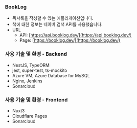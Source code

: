 ### BookLog

- 독서록을 작성할 수 있는 애플리케이션입니다.
- 책에 대한 정보는 네이버 검색 API를 사용했습니다.
- URL
    - API: [https://api.booklog.dev/](https://api.booklog.dev/)
    - Page: [https://booklog.dev/](https://booklog.dev/)

### 사용 기술 및 환경 - Backend

- NestJS, TypeORM
- jest, super-test, ts-mockito
- Azure VM, Azure Database for MySQL
- Nginx, Jenkins
- Sonarcloud

### 사용 기술 및 환경 - Frontend

- Nuxt3
- Cloudflare Pages
- Sonarcloud
